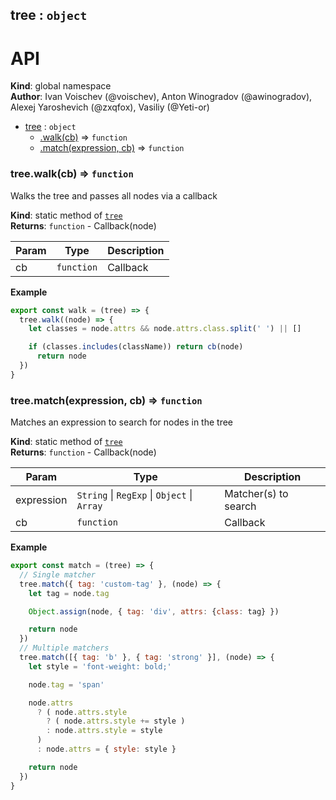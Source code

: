 <a name="tree"></a>

## tree : <code>object</code>
# API

**Kind**: global namespace  
**Author**: Ivan Voischev (@voischev),
        Anton Winogradov (@awinogradov),
        Alexej Yaroshevich (@zxqfox),
        Vasiliy (@Yeti-or)  

* [tree](#tree) : <code>object</code>
    * [.walk(cb)](#tree.walk) ⇒ <code>function</code>
    * [.match(expression, cb)](#tree.match) ⇒ <code>function</code>

<a name="tree.walk"></a>

### tree.walk(cb) ⇒ <code>function</code>
Walks the tree and passes all nodes via a callback

**Kind**: static method of [<code>tree</code>](#tree)  
**Returns**: <code>function</code> - Callback(node)  

| Param | Type | Description |
| --- | --- | --- |
| cb | <code>function</code> | Callback |

**Example**  
```js
export const walk = (tree) => {
  tree.walk((node) => {
    let classes = node.attrs && node.attrs.class.split(' ') || []

    if (classes.includes(className)) return cb(node)
      return node
  })
}
```
<a name="tree.match"></a>

### tree.match(expression, cb) ⇒ <code>function</code>
Matches an expression to search for nodes in the tree

**Kind**: static method of [<code>tree</code>](#tree)  
**Returns**: <code>function</code> - Callback(node)  

| Param | Type | Description |
| --- | --- | --- |
| expression | <code>String</code> \| <code>RegExp</code> \| <code>Object</code> \| <code>Array</code> | Matcher(s) to search |
| cb | <code>function</code> | Callback |

**Example**  
```js
export const match = (tree) => {
  // Single matcher
  tree.match({ tag: 'custom-tag' }, (node) => {
    let tag = node.tag

    Object.assign(node, { tag: 'div', attrs: {class: tag} })

    return node
  })
  // Multiple matchers
  tree.match([{ tag: 'b' }, { tag: 'strong' }], (node) => {
    let style = 'font-weight: bold;'

    node.tag = 'span'

    node.attrs
      ? ( node.attrs.style
        ? ( node.attrs.style += style )
        : node.attrs.style = style
      )
      : node.attrs = { style: style }

    return node
  })
}
```

